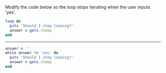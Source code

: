 Modify the code below so the loop stops iterating when the user inputs 'yes'.
```ruby
loop do
  puts 'Should I stop looping?'
  answer = gets.chomp
end
```

---

```ruby
answer = ''
while answer != 'yes' do
  puts 'Should I stop looping?'
  answer = gets.chomp
end
```